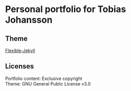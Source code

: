 # Personal portfolio for Tobias Johansson 

## Theme
[Flexible-Jekyll](https://github.com/artemsheludko/flexible-jekyll)

## Licenses
Portfolio content: Exclusive copyright    
Theme: GNU General Public License v3.0

